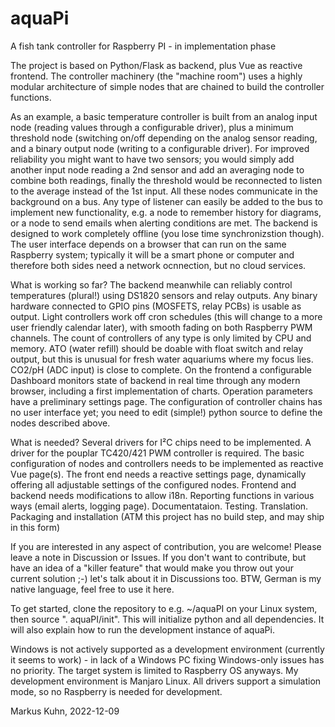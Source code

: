 # aquaPi
A fish tank controller for Raspberry PI - in implementation phase

The project is based on Python/Flask as backend, plus Vue as reactive frontend.
The controller machinery (the "machine room") uses a highly modular architecture of simple nodes that are chained to build the controller functions.

As an example, a basic temperature controller is built from an analog input node (reading values through a configurable driver), plus a minimum threshold node (switching on/off depending on the analog sensor reading, and a binary output node (writing to a configurable driver). For improved reliability you might want to have two sensors; you would simply add another input node reading a 2nd sensor and add an averaging node to combine both readings, finally the threshold would be reconnected to listen to the average instead of the 1st input.
All these nodes communicate in the background on a bus. Any type of listener can easily be added to the bus to implement new functionality, e.g. a node to remember history for diagrams, or a node to send emails when alerting conditions are met.
The backend is designed to work completely offline (you lose time synchronizstion though). The user interface depends on a browser that can run on the same Raspberry system; typically it will be a smart phone or computer and therefore both sides need a network ocnnection, but no cloud services.

What is working so far?
The backend meanwhile can reliably control temperatures (plural!) using DS1820 sensors and relay outputs. Any binary hardware connected to GPIO pins (MOSFETS, relay PCBs) is usable as output. Light controllers work off cron schedules (this will change to a more user friendly calendar later), with smooth fading on both Raspberry PWM channels. The count of controllers of any type is only limited by CPU and memory. ATO (water refill) should be doable with float switch and relay output, but this is unusual for fresh water aquariums where my focus lies. CO2/pH (ADC input) is close to complete.
On the frontend a configurable Dashboard monitors state of backend in real time through any modern browser, including a first implementation of charts.
Operation parameters have a preliminary settings page.
The configuration of controller chains has no user interface yet; you need to edit (simple!) python source to define the nodes described above.

What is needed?
Several drivers for I²C chips need to be implemented. A driver for the pouplar TC420/421 PWM controller is required.
The basic configuration of nodes and controllers needs to be implemented as reactive Vue page(s).
The front end needs a reactive settings page, dynamically offering all adjustable settings of the configured nodes. 
Frontend and backend needs modifications to allow i18n.
Reporting functions in various ways (email alerts, logging page).
Documentataion. Testing. Translation.
Packaging and installation (ATM this project has no build step, and may ship in this form)

If you are interested in any aspect of contribution, you are welcome! Please leave a note in Discussion or Issues.
If you don't want to contribute, but have an idea of a "killer feature" that would make you throw out your current solution ;-)  let's talk about it in Discussions too.  BTW, German is my native language, feel free to use it here.

To get started, clone the repository to e.g.  ~/aquaPI  on your Linux system, then source ". aquaPI/init". This will initialize python and all dependencies. It will also explain how to run the development instance of aquaPi.

Windows is not actively supported as a development environment (currently it seems to work) - in lack of a Windows PC fixing Windows-only issues has no priority. The target system is limited to Raspberry OS anyways. My development environment is Manjaro Linux. All drivers support a simulation mode, so no Raspberry is needed for development.

Markus Kuhn, 2022-12-09
